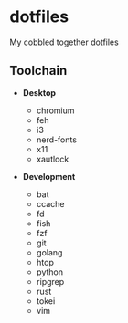 # dotfiles
My cobbled together dotfiles

## Toolchain
- **Desktop**
    - chromium
    - feh
    - i3
    - nerd-fonts
    - x11
    - xautlock

- **Development**
    - bat
    - ccache
    - fd
    - fish
    - fzf
    - git
    - golang
    - htop
    - python
    - ripgrep
    - rust
    - tokei
    - vim
